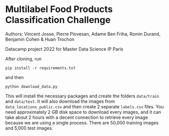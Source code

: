 # Multilabel Food Products Classification Challenge

Authors: Vincent Josse, Pierre Piovesan, Adame Ben Friha, Romin Durand, Benjamin Cohen & Huan Trochon

Datacamp project 2022 for Master Data Science IP Paris


After cloning, run

```
pip install -r requirements.txt
```
and then
```
python download_data.py
```

This will install the necessary packages and create the folders `data/train` and `data/test`. It will also download the images from `data_locations_public.csv` and then create 2 separate `labels.csv` files. You need approximately 2 GB disk space to download every images, and it can take about 2 hours with a decent connection to retrieve every image because we are using a single process. There are 50,000 training images and 5,000 test images.
